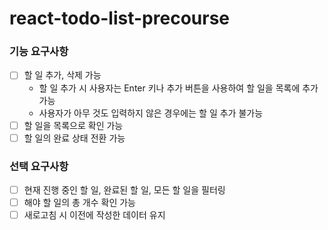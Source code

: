 # react-todo-list-precourse
### 기능 요구사항
- [ ] 할 일 추가, 삭제 가능
  - 할 일 추가 시 사용자는 Enter 키나 추가 버튼을 사용하여 할 일을 목록에 추가 가능
  - 사용자가 아무 것도 입력하지 않은 경우에는 할 일 추가 불가능
- [ ] 할 일을 목록으로 확인 가능
- [ ] 할 일의 완료 상태 전환 가능
### 선택 요구사항
- [ ] 현재 진행 중인 할 일, 완료된 할 일, 모든 할 일을 필터링
- [ ] 해야 할 일의 총 개수 확인 가능
- [ ] 새로고침 시 이전에 작성한 데이터 유지
